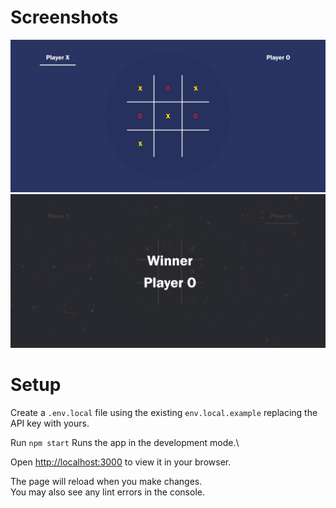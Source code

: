 # Screenshots

![react tiktaktoe](https://github.com/ezegonmac/React-TikTakToe/blob/main/screenshot-1.png)
![react tiktaktoe 2](https://github.com/ezegonmac/React-TikTakToe/blob/main/screenshot-2.png)

# Setup

Create a `.env.local` file using the existing `env.local.example` replacing the API key with yours.

Run `npm start`
Runs the app in the development mode.\

Open [http://localhost:3000](http://localhost:3000) to view it in your browser.

The page will reload when you make changes.\
You may also see any lint errors in the console.
